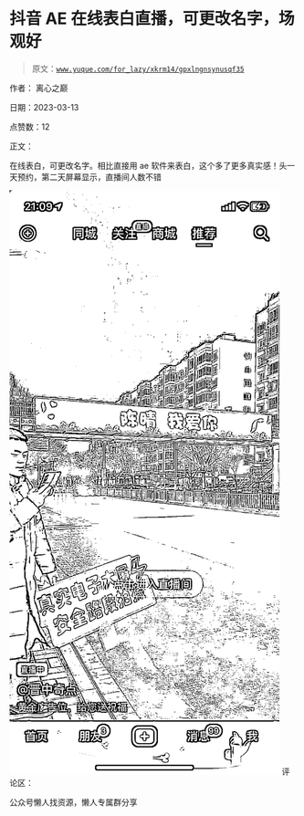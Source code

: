 # 抖音 AE 在线表白直播，可更改名字，场观好

> 原文：[`www.yuque.com/for_lazy/xkrm14/gpxlngnsynusqf35`](https://www.yuque.com/for_lazy/xkrm14/gpxlngnsynusqf35)



作者： 离心之巅



日期：2023-03-13



点赞数：12



正文：



在线表白，可更改名字。相比直接用 ae 软件来表白，这个多了更多真实感！头一天预约，第二天屏幕显示，直播间人数不错



![](img/9219342276b1fcba4684cb83a4e86135.png)  <ne-p id="u4006dc13" data-lake-id="u4006dc13">评论区：



公众号懒人找资源，懒人专属群分享

</ne-p>